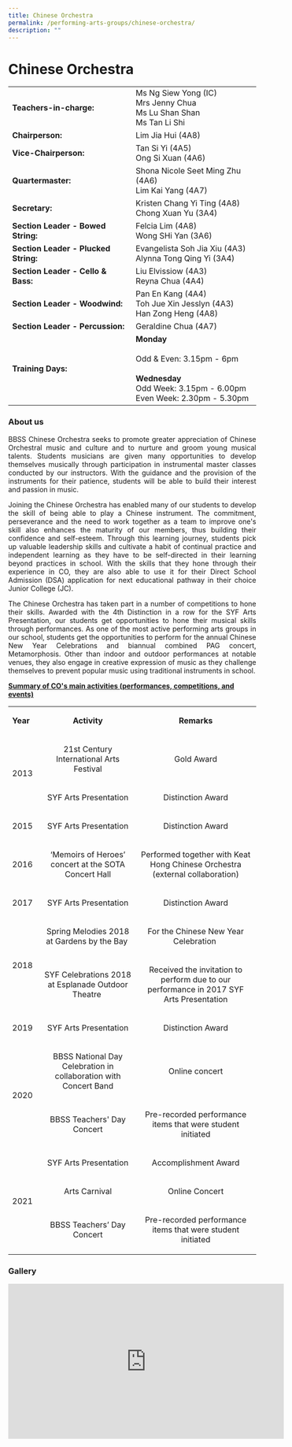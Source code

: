 ```yaml
---
title: Chinese Orchestra
permalink: /performing-arts-groups/chinese-orchestra/
description: ""
---
```

# Chinese Orchestra

|                            |                    |
|-----------------------|--------------------|
| **Teachers-in-charge:**                  | Ms Ng Siew Yong (IC)<br>Mrs Jenny Chua<br>Ms Lu Shan Shan<br>Ms Tan Li Shi                                         |
| **Chairperson:**                         | Lim Jia Hui (4A8)                                                                                                  |
| **Vice-Chairperson:**                    | Tan Si Yi (4A5)<br>Ong Si Xuan (4A6)                                                                               |
| **Quartermaster:**<br>                  | Shona Nicole Seet Ming Zhu (4A6)<br>Lim Kai Yang (4A7)                                                             |
| **Secretary:** <br>                      | Kristen Chang Yi Ting (4A8)<br>Chong Xuan Yu (3A4)                                                                 |
| **Section Leader - Bowed String:**<br>   | Felcia Lim (4A8)<br>Wong SHi Yan (3A6)                                                                             |
| **Section Leader - Plucked String:**<br> | Evangelista Soh Jia Xiu (4A3)<br>Alynna Tong Qing Yi (3A4)                                                         |
| **Section Leader - Cello & Bass:**<br>   | Liu Elvissiow (4A3)<br>Reyna Chua (4A4)                                                                            |
| **Section Leader - Woodwind:**<br>       | Pan En Kang (4A4)<br>Toh Jue Xin Jesslyn (4A3)<br>Han Zong Heng (4A8)                                              |
| **Section Leader - Percussion:**         | Geraldine Chua (4A7)                                                                                               |
| **Training Days:** <br>                  | **Monday**<br><br>Odd & Even: 3.15pm - 6pm<br><br>**Wednesday**<br>Odd Week: 3.15pm - 6.00pm<br>Even Week: 2.30pm - 5.30pm |

### About us

<p style="text-align: justify;">BBSS Chinese Orchestra seeks to promote greater appreciation of Chinese Orchestral music and culture and to nurture and groom young musical talents. Students musicians are given many opportunities to develop themselves musically through participation in instrumental master classes conducted by our instructors. With the guidance and the provision of the instruments for their patience, students will be able to build their interest and passion in music.  </p>

<p style="text-align: justify;">Joining the Chinese Orchestra has enabled many of our students to develop the skill of being able to play a Chinese instrument. The commitment, perseverance and the need to work together as a team to improve one's skill also enhances the maturity of our members, thus building their confidence and self-esteem. Through this learning journey, students pick up valuable leadership skills and cultivate a habit of continual practice and independent learning as they have to be self-directed in their learning beyond practices in school. With the skills that they hone through their experience in CO, they are also able to use it for their Direct School Admission (DSA) application for next educational pathway in their choice Junior College (JC).</p>

<p style="text-align: justify;">The Chinese Orchestra has taken part in a number of competitions to hone their skills. Awarded with the 4th Distinction in a row for the SYF Arts Presentation, our students get opportunities to hone their musical skills through performances. As one of the most active performing arts groups in our school, students get the opportunities to perform for the annual Chinese New Year Celebrations and biannual combined PAG concert, Metamorphosis. Other than indoor and outdoor performances at notable venues, they also engage in creative expression of music as they challenge themselves to prevent popular music using traditional instruments in school.</p>


**<u>Summary of CO's main activities (performances, competitions, and events)</u>**

<div>
<div>
<table width="685">
<tbody>
<tr>
<td width="54">
<p><strong>Year</strong></p>
</td>
<td width="273">
<p style="text-align: center;"><strong>Activity</strong></p>
</td>
<td width="357">
<p style="text-align: center;"><strong>Remarks</strong></p>
</td>
</tr>
<tr>
<td rowspan="2">
<p>2013</p>
</td>
<td style="text-align: center;">
<p>21st Century International Arts Festival</p>
</td>
<td style="text-align: center;">
<p>Gold Award</p>
</td>
</tr>
<tr>
<td style="text-align: center;">
<p>SYF Arts Presentation</p>
</td>
<td style="text-align: center;">
<p>Distinction Award</p>
</td>
</tr>
<tr>
<td>
<p>2015</p>
</td>
<td style="text-align: center;">
<p>SYF Arts Presentation</p>
</td>
<td style="text-align: center;">
<p>Distinction Award</p>
</td>
</tr>
<tr>
<td>
<p>2016&nbsp;</p>
</td>
<td style="text-align: center;">
<p>&lsquo;Memoirs of Heroes&rsquo; concert at the SOTA Concert Hall</p>
</td>
<td style="text-align: center;">
<p>Performed together with Keat Hong Chinese Orchestra (external collaboration)</p>
</td>
</tr>
<tr>
<td>
<p>2017</p>
</td>
<td style="text-align: center;">
<p>SYF Arts Presentation</p>
</td>
<td style="text-align: center;">
<p>Distinction Award</p>
</td>
</tr>
<tr>
<td rowspan="2">
<p>2018</p>
</td>
<td style="text-align: center;">
<p>Spring Melodies 2018 at Gardens by the Bay&nbsp;</p>
</td>
<td style="text-align: center;">
<p>For the Chinese New Year Celebration&nbsp;</p>
</td>
</tr>
<tr>
<td style="text-align: center;">
<p>SYF Celebrations 2018 at Esplanade Outdoor Theatre&nbsp;</p>
</td>
<td style="text-align: center;">
<p>Received the invitation to perform due to our performance in 2017 SYF Arts Presentation</p>
</td>
</tr>
<tr>
<td>
<p>2019</p>
</td>
<td style="text-align: center;">
<p>SYF Arts Presentation</p>
</td>
<td style="text-align: center;">
<p>Distinction Award</p>
</td>
</tr>
<tr>
<td rowspan="2">
<p>2020</p>
</td>
<td style="text-align: center;">
<p>BBSS National Day Celebration in collaboration with Concert Band</p>
</td>
<td style="text-align: center;">
<p>Online concert</p>
</td>
</tr>
<tr>
<td style="text-align: center;">
<p>BBSS Teachers' Day Concert</p>
</td>
<td style="text-align: center;">
<p>Pre-recorded performance items that were student initiated</p>
</td>
</tr>
<tr>
<td rowspan="3">
<p>2021</p>
</td>
<td style="text-align: center;">
<p>SYF Arts Presentation</p>
</td>
<td style="text-align: center;">
<p>Accomplishment Award</p>
</td>
</tr>
<tr>
<td style="text-align: center;">
<p>Arts Carnival</p>
</td>
<td style="text-align: center;">
<p>Online Concert</p>
</td>
</tr>
<tr>
<td style="text-align: center;">
<p>BBSS Teachers&rsquo; Day Concert</p>
</td>
<td style="text-align: center;">
<p>Pre-recorded performance items that were student initiated</p>
</td>
</tr>
</tbody>
</table>
</div>
</div>


### Gallery

<iframe width="560" height="315" src="https://www.youtube.com/embed/ZhVU6MIkIYE" title="BBSS Chinese Orchestra Teachers Day 2021 Performance" frameborder="0" allow="accelerometer; autoplay; clipboard-write; encrypted-media; gyroscope; picture-in-picture" allowfullscreen></iframe>